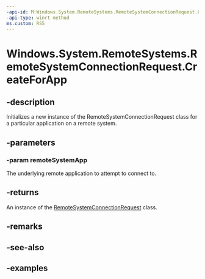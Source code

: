 ```yaml
---
-api-id: M:Windows.System.RemoteSystems.RemoteSystemConnectionRequest.CreateForApp(Windows.System.RemoteSystems.RemoteSystemApp)
-api-type: winrt method
ms.custom: RS5
---
```


<!-- Method syntax.
public RemoteSystemConnectionRequest RemoteSystemConnectionRequest.CreateForApp(RemoteSystemApp remoteSystemApp)
-->

# Windows.System.RemoteSystems.RemoteSystemConnectionRequest.CreateForApp

## -description
Initializes a new instance of the RemoteSystemConnectionRequest class for a particular application on a remote system. 

## -parameters
### -param remoteSystemApp
The underlying remote application to attempt to connect to. 

## -returns
An instance of the [RemoteSystemConnectionRequest](remotesystemconnectionrequest.md) class.

## -remarks

## -see-also

## -examples

